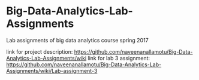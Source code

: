# Big-Data-Analytics-Lab-Assignments
Lab assignments of big data analytics course spring 2017

link for project description: https://github.com/naveenanallamotu/Big-Data-Analytics-Lab-Assignments/wiki
link for lab 3 assignment: https://github.com/naveenanallamotu/Big-Data-Analytics-Lab-Assignments/wiki/Lab-assignment-3
